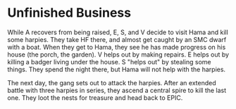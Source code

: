 # Unfinished Business

While A recovers from being raised, E, S, and V decide to visit Hama and kill some harpies.
They take HF there, and almost get caught by an SMC dwarf with a boat.
When they get to Hama, they see he has made progress on his house (the porch, the garden).
V helps out by making repairs.
E helps out by killing a badger living under the house.
S "helps out" by stealing some things.
They spend the night there, but Hama will not help with the harpies.

The next day, the gang sets out to attack the harpies.
After an extended battle with three harpies in series, they ascend a central spire to kill the last one.
They loot the nests for treasure and head back to EPIC.
